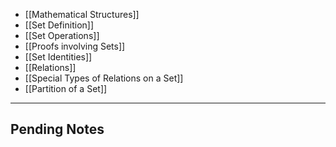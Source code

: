 
- [[Mathematical Structures]]
- [[Set Definition]]
- [[Set Operations]]
- [[Proofs involving Sets]]
- [[Set Identities]]
- [[Relations]]
- [[Special Types of Relations on a Set]]
- [[Partition of a Set]]


---

## Pending Notes
